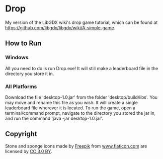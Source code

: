 # Drop
My version of the LibGDX wiki's drop game tutorial, which can be found at https://github.com/libgdx/libgdx/wiki/A-simple-game.

## How to Run
### Windows
All you need to do is run Drop.exe! It will still make a leaderboard file in the directory you store it in.
### All Platforms
Download the file 'desktop-1.0.jar' from the folder 'desktop/build/libs'. You may move and rename this file as you wish. It will create a single leaderboard file wherever it is located.
To run the game, open a terminal/command prompt, navigate to the directory you stored the jar in, and run the command 'java -jar desktop-1.0.jar'.

## Copyright
Stone and sponge icons made by <a href="http://www.freepik.com" title="Freepik">Freepik</a> from <a href="https://www.flaticon.com/" title="Flaticon">www.flaticon.com</a> are licensed by <a href="http://creativecommons.org/licenses/by/3.0/" title="Creative Commons BY 3.0" target="_blank">CC 3.0 BY</a>.
